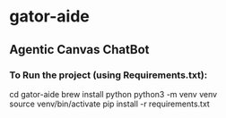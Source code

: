 # gator-aide

## Agentic Canvas ChatBot 


### To Run the project (using Requirements.txt):

cd gator-aide
brew install python
python3 -m venv venv      
source venv/bin/activate
pip install -r requirements.txt
